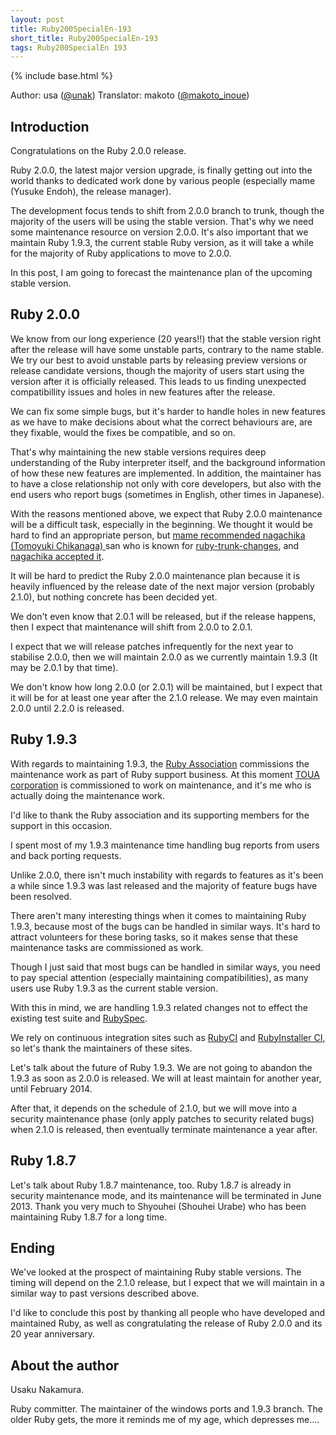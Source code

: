 ```yaml
---
layout: post
title: Ruby200SpecialEn-193
short_title: Ruby200SpecialEn-193
tags: Ruby200SpecialEn 193
---
```

{% include base.html %}


Author: usa ([@unak](https://twitter.com/unak)) Translator: makoto ([@makoto_inoue](https://twitter.com/makoto_inoue))

## Introduction

Congratulations on the Ruby 2.0.0 release.

Ruby 2.0.0, the latest major version upgrade, is finally getting out into the world thanks to dedicated work done by various people (especially mame (Yusuke Endoh), the release manager).

The development focus tends to shift from 2.0.0 branch to trunk, though the majority of the users will be using the stable version.
That's why we need some maintenance resource on version 2.0.0.
It's also important that we maintain Ruby 1.9.3, the current stable Ruby version, as it will take a while for the majority of Ruby applications to move to 2.0.0.

In this post, I am going to forecast the maintenance plan of the upcoming stable version.

## Ruby 2.0.0

We know from our long experience (20 years!!) that the stable version right after the release will have some unstable parts, contrary to the name stable. We try our best to avoid unstable parts by releasing preview versions or release candidate versions, though the majority of users start using the version after it is officially released. This leads to us finding unexpected compatibillity issues and holes in new features after the release.

We can fix some simple bugs, but it's harder to handle holes in new features as we have to make decisions about what the correct behaviours are, are they fixable, would the fixes be compatible, and so on.

That's why maintaining the new stable versions requires deep understanding of the Ruby interpreter itself, and the background information of how these new features are implemented. In addition, the maintainer has to have a close relationship not only with core developers, but also with the end users who report bugs (sometimes in English, other times in Japanese).

With the reasons mentioned above, we expect that Ruby 2.0.0 maintenance will be a difficult task, especially in the beginning.
We thought it would be hard to find an appropriate person, but [mame recommended nagachika (Tomoyuki Chikanaga) ](https://bugs.ruby-lang.org/issues/7252#note-20) san who is known for [ruby-trunk-changes](http://d.hatena.ne.jp/nagachika/), and [nagachika accepted it](https://bugs.ruby-lang.org/issues/7252#note-24).

It will be hard to predict the Ruby 2.0.0 maintenance plan because it is heavily influenced by the release date of the next major version (probably 2.1.0), but nothing concrete has been decided yet. 

We don't even know that 2.0.1 will be released, but if the release happens, then I expect that maintenance will shift from 2.0.0 to 2.0.1.

I expect that we will release patches infrequently for the next year to stabilise 2.0.0, then we will maintain 2.0.0 as we currently maintain 1.9.3 (It may be 2.0.1 by that time).

We don't know how long 2.0.0 (or 2.0.1) will be maintained, but I expect that it will be for at least one year after the 2.1.0 release. We may even maintain 2.0.0 until 2.2.0 is released.

## Ruby 1.9.3

With regards to maintaining 1.9.3, the [Ruby Association](http://www.ruby.or.jp/) commissions the maintenance work as part of Ruby support business. At this moment [TOUA corporation](https://www.toua-jp.com/) is commissioned to work on maintenance, and it's me who is actually doing the maintenance work.

I'd like to thank the Ruby association and its supporting members for the support in this occasion.

I spent most of my 1.9.3 maintenance time handling bug reports from users and back porting requests.

Unlike 2.0.0, there isn't much instability with regards to features as it's been a while since 1.9.3 was last released and the majority of feature bugs have been resolved.

There aren't many interesting things when it comes to maintaining Ruby 1.9.3, because most of the bugs can be handled in similar ways.
It's hard to attract volunteers for these boring tasks, so it makes sense that these maintenance tasks are commissioned as work.

Though I just said that most bugs can be handled in similar ways, you need to pay special attention (especially maintaining compatibilities), as many users use Ruby 1.9.3 as the current stable version.

With this in mind, we are handling 1.9.3 related changes not to effect the existing test suite and [RubySpec](http://rubyspec.org/).

We rely on continuous integration sites such as [RubyCI](http://rubyci.org/) and [RubyInstaller CI](http://ci.rubyinstaller.org/), so let's thank the maintainers of these sites.

Let's talk about the future of Ruby 1.9.3. We are not going to abandon the 1.9.3 as soon as 2.0.0 is released.
We will at least maintain for another year, until February 2014.

After that, it depends on the schedule of 2.1.0, but we will move into a security maintenance phase (only apply patches to security related bugs) when 2.1.0 is released, then eventually terminate maintenance a year after.

## Ruby 1.8.7

Let's talk about Ruby 1.8.7 maintenance, too. Ruby 1.8.7 is already in security maintenance mode, and its maintenance will be terminated in June 2013.
Thank you very much to Shyouhei (Shouhei Urabe) who has been maintaining Ruby 1.8.7 for a long time.

## Ending

We've looked at the prospect of maintaining Ruby stable versions.
The timing will depend on the 2.1.0 release, but I expect that we will maintain in a similar way to past versions described above.

I'd like to conclude this post by thanking all people who have developed and maintained Ruby, as well as congratulating the release of Ruby 2.0.0 and its 20 year anniversary.

## About the author

Usaku Nakamura.

Ruby committer. The maintainer of the windows ports and 1.9.3 branch.
The older Ruby gets, the more it reminds me of my age, which depresses me....



